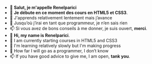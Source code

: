 - 👋 <strong>Salut, je m'appelle Renelparici</strong>
- 👀 <strong>Je débute en ce moment des cours en HTML5 et CSS3</strong>.
- 🌱 J'apprends relativement lentement mais j’avance
- 💞️ Jusqu’où j’irai en tant que programmeur, je n’en sais rien
- 📫 Si vous avez de bons conseils à me donner, je suis ouvert, <strong>merci</strong>.
- 👋 <strong>Hi, my name is Renelparici</strong>.
- 👀 I am currently starting courses in HTML5 and CSS3
- 🌱 I'm learning relatively slowly but I'm making progress
- 💞️ How far I will go as a programmer, I don’t know
- 📫 If you have good advice to give me, I am open, <strong>tank you</strong>.

<!---
Renelparici/Renelparici is a ✨ special ✨ repository because its `README.md` (this file) appears on your GitHub profile.
You can click the Preview link to take a look at your changes.
--->
